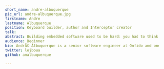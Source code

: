 ```yaml
---
short_name: andre-albuquerque
pic_url: andre-albuquerque.jpg
firstname: Andre
lastname: Albuquerque
position: Keyboard builder, author and Interceptor creator
talk: 
abstract: Building embedded software used to be hard: you had to think about firmware updates, how to configure the low-level network stack, be mindful about the edge cases that will render your device inoperable, just to name a few. In this talk we'll understand how Nerves simplifies all this, letting us use Elixir to build embedded software. And to illustrate how awesome it is to use Elixir in this context, we'll create a keyboard controller from scratch with Nerves and a Raspberry Pi Zero.
audience: Beginner
bio: AndrÃ© Albuquerque is a senior software engineer at Onfido and one of the authors of the Mastering Elixir book. At Onfido he uses Elixir, Ruby and Python to develop and scale the current microservice architecture. He has a master's degree in distributed systems and software engineering, and, during his seven years working in the banking industry, he obtained a master's degree in economics. In his spare time he likes to build his own keyboards and work on the Interceptor Elixir library.
twitter: lejboua
github: amalbuquerque

---
```

